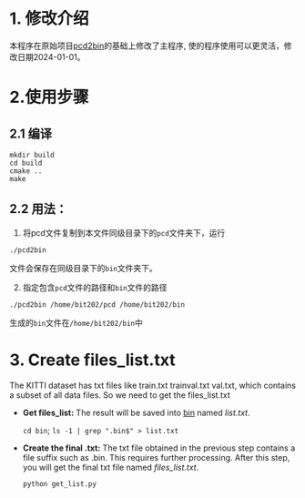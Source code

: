 # 1. 修改介绍
本程序在原始项目[pcd2bin](https://github.com/leofansq/Tools_RosBag2KITTI/tree/master/pcd2bin)的基础上修改了主程序,
使的程序使用可以更灵活，修改日期2024-01-01。

# 2.使用步骤

## 2.1 编译
```
mkdir build
cd build
cmake ..
make
```

## 2.2 用法：
1. 将pcd文件复制到本文件同级目录下的`pcd`文件夹下，运行
```
./pcd2bin
```
文件会保存在同级目录下的`bin`文件夹下。

2. 指定包含`pcd`文件的路径和`bin`文件的路径
```
./pcd2bin /home/bit202/pcd /home/bit202/bin
```
生成的`bin`文件在`/home/bit202/bin`中

# 3. Create files_list.txt ###
The KITTI dataset has txt files like train.txt trainval.txt val.txt, which contains a subset of all data files.  So we need to get the files_list.txt

* **Get files_list:** The result will be saved into [bin](/pcd2bin/bin) named *list.txt*.

	`cd bin`; `ls -1 | grep ".bin$" > list.txt`

* **Create the final .txt:** The txt file obtained in the previous step contains a file suffix such as .bin. This requires further processing. After this step, you will get the final txt file named *files_list.txt*.

	`python get_list.py`

